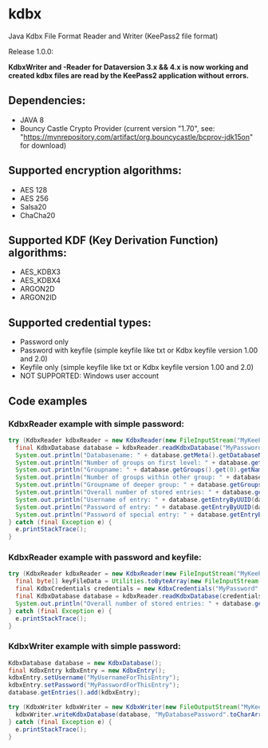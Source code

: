 # kdbx
Java Kdbx File Format Reader and Writer (KeePass2 file format)

Release 1.0.0:

**KdbxWriter and -Reader for Dataversion 3.x && 4.x is now working and created kdbx files are read by the KeePass2 application without errors.**

## Dependencies:
- JAVA 8
- Bouncy Castle Crypto Provider
    (current version "1.70", see: "https://mvnrepository.com/artifact/org.bouncycastle/bcprov-jdk15on" for download)

## Supported encryption algorithms:
- AES 128
- AES 256
- Salsa20
- ChaCha20

## Supported KDF (Key Derivation Function) algorithms:
- AES_KDBX3
- AES_KDBX4
- ARGON2D
- ARGON2ID

## Supported credential types:
- Password only
- Password with keyfile (simple keyfile like txt or Kdbx keyfile version 1.00 and 2.0)
- Keyfile only (simple keyfile like txt or Kdbx keyfile version 1.00 and 2.0)
- NOT SUPPORTED: Windows user account

## Code examples
### KdbxReader example with simple password:
```java
try (KdbxReader kdbxReader = new KdbxReader(new FileInputStream("MyKeePassDatabase.kdbx"))) {
  final KdbxDatabase database = kdbxReader.readKdbxDatabase("MyPassword".toCharArray());
  System.out.println("Databasename: " + database.getMeta().getDatabaseName()));
  System.out.println("Number of groups on first level: " + database.getGroups().size());
  System.out.println("Groupname: " + database.getGroups().get(0).getName());
  System.out.println("Number of groups within other group: " + database.getGroups().get(0).getGroups().size());
  System.out.println("Groupname of deeper group: " + database.getGroups().get(0).getGroups().get(0).getName());
  System.out.println("Overall number of stored entries: " + database.getAllEntries().size());
  System.out.println("Username of entry: " + database.getEntryByUUID(database.getGroups().get(0).getEntries().get(0)).getUsername());
  System.out.println("Password of entry: " + database.getEntryByUUID(database.getGroups().get(0).getEntries().get(0)).getPassword());
  System.out.println("Password of special entry: " + database.getEntryByUUID(KdbxUUID.fromHex("FE30E9479289424F81439234970F59AA")).getPassword());
} catch (final Exception e) {
  e.printStackTrace();
}
```

### KdbxReader example with password and keyfile:
```java
try (KdbxReader kdbxReader = new KdbxReader(new FileInputStream("MyKeePassDatabase.kdbx"))) {
  final byte[] keyFileData = Utilities.toByteArray(new FileInputStream("MyKeePassKeyFile.keyx"));
  final KdbxCredentials credentials = new KdbxCredentials("MyPassword".toCharArray(), keyFileData);
  final KdbxDatabase database = kdbxReader.readKdbxDatabase(credentials);
  System.out.println("Overall number of stored entries: " + database.getAllEntries().size());
} catch (final Exception e) {
  e.printStackTrace();
}
```

### KdbxWriter example with simple password:
```java
KdbxDatabase database = new KdbxDatabase();
final KdbxEntry kdbxEntry = new KdbxEntry();
kdbxEntry.setUsername("MyUsernameForThisEntry");
kdbxEntry.setPassword("MyPasswordForThisEntry");
database.getEntries().add(kdbxEntry);

try (KdbxWriter kdbxWriter = new KdbxWriter(new FileOutputStream("MyKeePassDatabase.kdbx"))) {
  kdbxWriter.writeKdbxDatabase(database, "MyDatabasePassword".toCharArray());
} catch (final Exception e) {
  e.printStackTrace();
}
```
